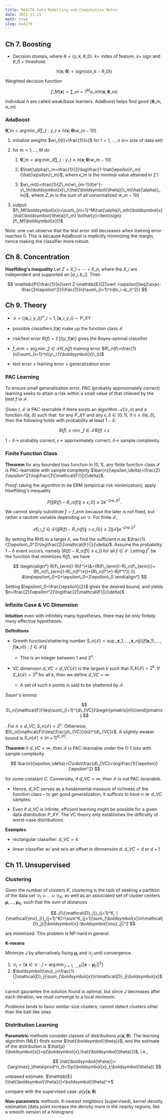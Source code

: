 ```yaml
---
title: MA4270 Data Modelling and Computation Notes
date: 2022-11-21
math: true
slug: ma4270
---
```


## Ch 7. Boosting

- Decision stumps, where $\theta=\{s,k,\theta\_0\}$. $k=$ index of feature, $s=$ sign and $\theta\_0$ = threshold.

$$
h(\boldsymbol{x};\boldsymbol{\theta})=\text{sign}(s(x\_k-\theta\_0))
$$

Weighted decision function

$$
f\_M(\boldsymbol{x})=\sum\_{m=1}^M\alpha\_mh(\boldsymbol{x};\boldsymbol{\theta}\_m)
$$

Individual $h$ are called weak/base learners. AdaBoost helps find good $\{\boldsymbol{\theta}\_m,\alpha\_m\}$

### AdaBoost

$\boldsymbol{\hat{\theta}}\_m=\arg\min\_\theta\sum\_{t:y\_t\neq h(\boldsymbol{x};\boldsymbol{\theta})}w\_{m-1}(t)$

1. initialize weights $w\_0(t)=\frac{1}{n}$ for $t=1,\dots,n$ ($n=$ size of data set)

2. for $m=1,\dots,M$ do
   
   1. $\boldsymbol{\hat{\theta}}\_m=\arg\min\_\theta\sum\_{t:y\_t\neq h(\boldsymbol{x};\boldsymbol{\theta})}w\_{m-1}(t)$
   
   2. $\hat{\alpha}\_m=\frac{1}{2}\log\frac{1-\hat{\epsilon}\_m}{\hat{\epsilon}\_m}$, where $\hat{\epsilon}\_m$ is the minimal value attained in 2.1
   
   3. $w\_m(t)=\frac{1}{Z\_m}w\_{m-1}(t)e^{-y\_th(\boldsymbol{x}\_t;\hat{\boldsymbol{\theta}}\_m)\hat{\alpha}\_m}$, where $Z\_m$ is the sum of all unnormalized $w\_{m-1}(t)$

3. output: $f\_M(\boldsymbol{x})=\sum\_{m=1}^M\hat{\alpha}\_mh(\boldsymbol{x};\hat{\boldsymbol{\theta}}\_m) \to\hat{y}=\text{sign}(f\_M(\boldsymbol{x}))$

Note: one can observe that the test error still decreases when training error reaches 0. This is because AdaBoost is implicitly minimizing the margin, hence making the classifier more robust.

## Ch 8. Concentration

**Hoeffding's inequality** Let $Z=X\_1+\cdots+X\_n$, where the $X\_i$ are independent and supported on $[a\_i,b\_i]$. Then

$$
\mathbb{P}[\frac{1}{n}\vert Z-\mathbb{E}[Z]\vert >\epsilon]\leq2\exp(-\frac{2n\epsilon^2}{\frac{1}{n}\sum\_{i=1}^n(b\_i-a\_i)^2})
$$

## Ch 9. Theory

- $\mathcal{D}=\{(\boldsymbol{x}\_i,y\_i)\}^n\_{i=1},(\boldsymbol{x}\_i,y\_i)\sim P\_{XY}$

- possible classifiers $f(\boldsymbol{x})$ make up the function class $\mathcal{F}$

- risk/test error $R(f)=\mathbb{E}[l(y,f(\boldsymbol{x})]$ gives the Bayes-optimal classifier

- $f\_{erm}=\arg\min\_{f\in\mathcal{F}}R\_n(f)$ training error $R\_n(f)=\frac{1}{n}\sum\_{i=1}^nl(y\_i,f(\boldsymbol{x}\_i))$

- test error = training error + generalization error

### PAC Learning

To ensure small generalization error, PAC (probably approximately correct) learning seeks to attain a risk within a small value of that chieved by the best $f$ in $\mathcal{F}$.

Given $l$, $\mathcal{F}$ is PAC-learnable if there exists an algorithm $\mathcal{A}(\mathcal{D}\_n)$ and a function $\bar{n}(\epsilon,\delta)$ such that: for any $P\_{XY}$ and any $\epsilon,\delta\in(0,1)$, if $n\geq\bar{n}(\epsilon,\delta)$, then the following holds with probability at least $1-\delta$:

$$
R(\hat{f})\leq\min\_{f\in\mathcal{F}}R(f)+\epsilon
$$

$1-\delta\to$ probably correct, $\epsilon\to$ approximately correct, $\bar{n}\to$ sample complexity.

### Finite Function Class

**Theorem** for any bounded loss function in $[0,1]$, any finite function class $\mathcal{F}$ is PAC-learnable with sample complexity $\bar{n}(\epsilon,\delta)=\frac{2}{\epsilon^2}\log\frac{2\|\mathcal{F}\|}{\delta}$.

*Proof*: taking the algorithm to be ERM (empirical risk minimization), apply Hoeffding's inequality

$$
P[\|R(f)-R\_n(f)\|\geq\epsilon\_0]\leq2e^{-2n\epsilon\_0^2}.
$$

We cannot simply substitute $f=f\_{erm}$ because the later is not fixed, but rather a random variable depending on $\mathcal{D}$. For finite $\mathcal{F}$,

$$
\mathcal{P}[\bigcup\_{f\in\mathcal{F}}\{\|R(f)-R\_n(f)\|>\epsilon\_0\}]\leq2\|\mathcal{F}\|e^{-2n\epsilon\_0^2}
$$

By setting the RHS to a target $\delta$, we find the sufficient $n$ as $\frac{1}{2\epsilon\_0^2}\log\frac{2\|\mathcal{F}\|}{\delta}$. Assume the probability $1-\delta$ event occurs, namely $|R(f)-R\_n(f)|\leq\epsilon\_0$ for all $f\in\mathcal{F}$. Letting $f^*$ be the function that minimizes $R(f)$, we have

$$
\begin{align*}
R(f\_{erm})-R(f^\*)&=(R(f\_{erm})-R\_n(f\_{erm}))+(R\_n(f\_{erm})-R\_n(f^\*))+(R\_n(f^\*)-R(f^\*)) \\\
&\leq\epsilon\_0+0+\epsilon\_0=2\epsilon\_0
\end{align*}
$$

Setting $\epsilon\_0=\frac{\epsilon}{2}$ gives the desired bound, and yields $n=\frac{2}{\epsilon^2}\log\frac{2|\mathcal{F}|}{\delta}$ .

### Infinite Case & VC Dimension

**Intuition** even with infinitely many hypotheses, there may be only finitely many effective hypotheses.

**Definitions**

- Growth function/shattering number $S\_n(\mathcal{F})=\sup\_{\boldsymbol{x}\_1,\dots,\boldsymbol{x}\_n}\|\{(f(\boldsymbol{x}\_1),\dots,f(\boldsymbol{x}\_n)):f\in\mathcal{F}\}\|$
  
  - This is an integer between $1$ and $2^n$.

- VC dimension $d\_{VC}=d\_{VC}(\mathcal{F})$ is the largest $k$ such that $S\_k(\mathcal{F})=2^k$. If $S\_k(\mathcal{F})=2^k$ for all $k$, then we define $d\_{VC}=\infty$.
  
  - A set of such $k$ points is said to be shattered by $\mathcal{F}$.

*Sauer's lemma*: 

$$ 
S\_n(\mathcal{F})\leq\sum\_{i=1}^{d\_{VC}}\begin{pmatrix}n\\\i\end{pmatrix}
$$

. For $n\leq d\_{VC},S\_n(\mathcal{F})=2^n$. Otherwise, $S\_n(\mathcal{F})\leq(\frac{d\_{VC}}{n})^{d\_{VC}}$. A slightly weaker bound is $S\_n(\mathcal{F})\leq(n+1)^{d\_{VC}}$.

**Theorem** if $d\_{VC}<\infty$, then $\mathcal{F}$ is PAC-learnable under the 0-1 loss with sample complexity

$$
\bar{n}(\epsilon,\delta)=C\cdot\frac{d\_{VC}+\log\frac{1}{\epsilon}}{\epsilon^2}
$$

for some constant $C$. Conversely, if $d\_{VC}=\infty$, then $\mathcal{F}$ is not PAC-leranable.

- Hence, $d\_{VC}$ serves as a fundamental measure of richness of the function class – to get good generalization, it suffices to have $n\gg d\_{VC}$ samples.

- Even if $d\_{VC}$ is infinite, efficient learning might be possible for a given data distribution $P\_{XY}$. The VC theory only establishes the difficulty of worst-case distributions.

**Examples**

- rectangular classifier: $d\_{VC}=4$

- linear classifier w/ and w/o an offset in dimnension $d$: $d\_{VC}=d$ or $d+1$

## Ch 11. Unsupervised

### Clustering

Given the number of clusters $K$, clustering is the task of seeking a partition of the data set $\mathcal{D}_1\cup\dots\cup\mathcal{D}_K$, as well as an associated set of cluster centers $\boldsymbol{\mu},\dots,\boldsymbol{\mu}_K$, such that the sum of distances

$$
J(\{\mathcal{D}_j\}_{j=1}^K, \{\mathcal{\mu}_j\}_{j=1}^K)=\sum^K_{j=1}\sum_{\boldsymbol{x}\in\mathcal{D}_j}||\boldsymbol{x}-\boldsymbol{\mu}_j||^2
$$

are minimized. This problem is NP-hard in general.

**K-means**

Minimize $J$ by alternatively fixing $\boldsymbol{\mu}_j$ and $\mathcal{D}_j$ until convergence.

1. $\mathcal{D}_j=\{\boldsymbol{x}\in\mathcal{D}:j={\arg\min}_{j'=1,\dots,K}||\boldsymbol{x}-\boldsymbol{\mu}_{j'}||^2\}$
2. $\boldsymbol{\mu}_j=\frac{1}{|\mathcal{D}_j}\sum_{\boldsymbol{x}\in\mathcal{D}_j}\boldsymbol{x}$.

cannot gaurantee the solution found is optimal, but since $J$ decreases after each iteration,  we must converge to a local minimum.

*Problems* tends to favor similar-size clusters; cannot detect clusters other than the ball-like ones

### Distribution Learning

**Parametric** methods consider classes of distributions $p(\boldsymbol{x};\boldsymbol{\theta})$. The learning algorithm (MLE) finds some $\hat{\boldsymbol{\theta}}$, and the estimate of the distribution is $\hat{p}(\boldsymbol{x})=p(\boldsymbol{x};\hat{\boldsymbol{\theta}})$, i.e.,

$$
\hat{\boldsymbol{\theta}}={\arg\max}_\theta\prod^n_{t=1}p(\boldsymbol{x}_t;\boldsymbol{\theta})
$$

unbiased estimate: $\mathbb{E}[\hat{\boldsymbol{\theta}}]=\boldsymbol{\theta}^*$

compare with the supervised case: $p(y|\boldsymbol{x};\boldsymbol{\theta})$

**Non-parametric** methods: K-nearest neighbors (supervised), kernel density estimation (data point increase the density more in the nearby regions, like a smooth version of a histogram)
